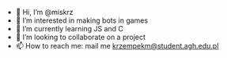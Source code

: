 - 👋 Hi, I’m @miskrz
- 👀 I’m interested in making bots in games
- 🌱 I’m currently learning JS and C
- 💞️ I’m looking to collaborate on a project
- 📫 How to reach me: mail me krzempekm@student.agh.edu.pl

<!---
miskrz/miskrz is a ✨ special ✨ repository because its `README.md` (this file) appears on your GitHub profile.
You can click the Preview link to take a look at your changes.
--->
